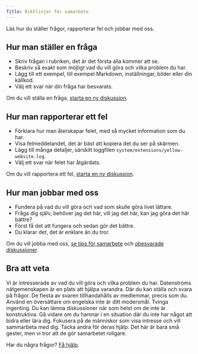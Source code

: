 ```yaml
---
Title: Riktlinjer för samarbete
---
```

Läs hur du ställer frågor, rapporterar fel och jobbar med oss.

## Hur man ställer en fråga

* Skriv frågan i rubriken, det är det första alla kommer att se.
* Beskriv så exakt som möjligt vad du vill göra och vilka problem du har.
* Lägg till ett exempel, till exempel Markdown, inställningar, bilder eller din källkod.
* Välj ett svar när din fråga har besvarats.

Om du vill ställa en fråga, [starta en ny diskussion](https://github.com/datenstrom/community/discussions/categories/ask-a-question).

## Hur man rapporterar ett fel

* Förklara hur man återskapar felet, med så mycket information som du har.
* Visa felmeddelandet, det är bäst att kopiera det du ser på skärmen.
* Lägg till många detaljer, särskilt loggfilen `system/extensions/yellow-website.log`.
* Välj ett svar när felet har åtgärdats.

Om du vill rapportera ett fel, [starta en ny diskussion](https://github.com/datenstrom/community/discussions/categories/report-a-bug).

## Hur man jobbar med oss

* Fundera på vad du vill göra och vad som skulle göra livet lättare.
* Fråga dig själv, behöver jag det här, vill jag det här, kan jag göra det här bättre?
* Först få det att fungera och sedan gör det bättre.
* Du klarar det, det är enklare än du tror.

Om du vill jobba med oss, [se tips för samarbete](https://github.com/datenstrom/community/discussions/760) och [obesvarade diskussioner](https://github.com/datenstrom/community/discussions?discussions_q=is%3Aunanswered+sort%3Adate_created).

## Bra att veta

Vi är intresserade av vad du vill göra och vilka problem du har. Datenstroms nätgemenskapen är en plats att hjälpa varandra. Där du kan ställa och svara på frågor. De flesta av svaren tillhandahålls av medlemmar, precis som du. Använd en översättare om engelska inte är ditt modersmål. Tvinga ingenting. Du kan lämna diskussioner när som helst om de inte är konstruktiva. Gå vidare om du hamnar i en situation där du inte har något att bidra eller lära dig. Fokusera på de människor som visa intresse och vill sammarbeta med dig. Tacka andra för deras hjälp. Det här är bara små gester, men vi tror att de gör samarbetet roligare.

Har du några frågor? [Få hjälp](.).
